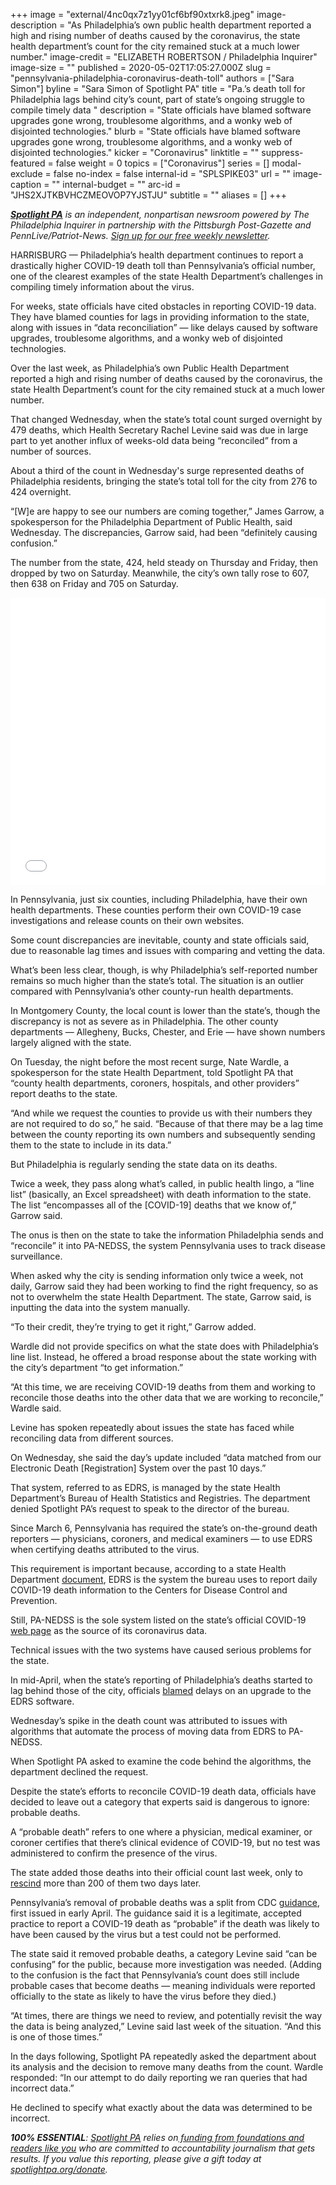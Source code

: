 +++
image = "external/4nc0qx7z1yy01cf6bf90xtxrk8.jpeg"
image-description = "As Philadelphia’s own public health department reported a high and rising number of deaths caused by the coronavirus, the state health department’s count for the city remained stuck at a much lower number."
image-credit = "ELIZABETH ROBERTSON / Philadelphia Inquirer"
image-size = ""
published = 2020-05-02T17:05:27.000Z
slug = "pennsylvania-philadelphia-coronavirus-death-toll"
authors = ["Sara Simon"]
byline = "Sara Simon of Spotlight PA"
title = "Pa.’s death toll for Philadelphia lags behind city’s count, part of state’s ongoing struggle to compile timely data  "
description = "State officials have blamed software upgrades gone wrong, troublesome algorithms, and a wonky web of disjointed technologies."
blurb = "State officials have blamed software upgrades gone wrong, troublesome algorithms, and a wonky web of disjointed technologies."
kicker = "Coronavirus"
linktitle = ""
suppress-featured = false
weight = 0
topics = ["Coronavirus"]
series = []
modal-exclude = false
no-index = false
internal-id = "SPLSPIKE03"
url = ""
image-caption = ""
internal-budget = ""
arc-id = "JHS2XJTKBVHCZMEOVOP7YJSTJU"
subtitle = ""
aliases = []
+++

<a href="https://lesspage.com/"><i><b>Spotlight PA</b></i></a><i> is an independent, nonpartisan newsroom powered by The Philadelphia Inquirer in partnership with the Pittsburgh Post-Gazette and PennLive/Patriot-News. </i><a href="https://lesspage.com/newsletters"><i>Sign up for our free weekly newsletter</i></a><i>.</i>

HARRISBURG — Philadelphia’s health department continues to report a drastically higher COVID-19 death toll than Pennsylvania’s official number, one of the clearest examples of the state Health Department’s challenges in compiling timely information about the virus.

For weeks, state officials have cited obstacles in reporting COVID-19 data. They have blamed counties for lags in providing information to the state, along with issues in “data reconciliation” — like delays caused by software upgrades, troublesome algorithms, and a wonky web of disjointed technologies.

Over the last week, as Philadelphia’s own Public Health Department reported a high and rising number of deaths caused by the coronavirus, the state Health Department’s count for the city remained stuck at a much lower number.

<script src="https://lesspage.com/embed.js" async></script><div data-spl-embed-version="1" data-spl-src="https://lesspage.com/embeds/donate/"></div>


That changed Wednesday, when the state’s total count surged overnight by 479 deaths, which Health Secretary Rachel Levine said was due in large part to yet another influx of weeks-old data being “reconciled” from a number of sources.

About a third of the count in Wednesday's surge represented deaths of Philadelphia residents, bringing the state’s total toll for the city from 276 to 424 overnight.

“[W]e are happy to see our numbers are coming together,” James Garrow, a spokesperson for the Philadelphia Department of Public Health, said Wednesday. The discrepancies, Garrow said, had been “definitely causing confusion.”

The number from the state, 424, held steady on Thursday and Friday, then dropped by two on Saturday. Meanwhile, the city’s own tally rose to 607, then 638 on Friday and 705 on Saturday. 

<iframe title="How many people are dying of COVID-19 in Philadelphia? State, city data differs&amp;nbsp;" aria-label="Table" id="datawrapper-chart-pFr0d" src="//datawrapper.dwcdn.net/pFr0d/1/" scrolling="no" frameborder="0" style="width: 0; min-width: 100% !important; border: none;" height="460"></iframe><script type="text/javascript">!function(){"use strict";window.addEventListener("message",function(a){if(void 0!==a.data["datawrapper-height"])for(var e in a.data["datawrapper-height"]){var t=document.getElementById("datawrapper-chart-"+e)||document.querySelector("iframe[src*='"+e+"']");t&&(t.style.height=a.data["datawrapper-height"][e]+"px")}})}();
</script>

In Pennsylvania, just six counties, including Philadelphia, have their own health departments. These counties perform their own COVID-19 case investigations and release counts on their own websites.

Some count discrepancies are inevitable, county and state officials said, due to reasonable lag times and issues with comparing and vetting the data.

What’s been less clear, though, is why Philadelphia’s self-reported number remains so much higher than the state’s total. The situation is an outlier compared with Pennsylvania’s other county-run health departments.

In Montgomery County, the local count is lower than the state’s, though the discrepancy is not as severe as in Philadelphia. The other county departments — Allegheny, Bucks, Chester, and Erie — have shown numbers largely aligned with the state.

On Tuesday, the night before the most recent surge, Nate Wardle, a spokesperson for the state Health Department, told Spotlight PA that “county health departments, coroners, hospitals, and other providers” report deaths to the state.

“And while we request the counties to provide us with their numbers they are not required to do so,” he said. “Because of that there may be a lag time between the county reporting its own numbers and subsequently sending them to the state to include in its data.”

But Philadelphia is regularly sending the state data on its deaths.

Twice a week, they pass along what’s called, in public health lingo, a “line list” (basically, an Excel spreadsheet) with death information to the state. The list “encompasses all of the [COVID-19] deaths that we know of,” Garrow said.

The onus is then on the state to take the information Philadelphia sends and “reconcile” it into PA-NEDSS, the system Pennsylvania uses to track disease surveillance.

When asked why the city is sending information only twice a week, not daily, Garrow said they had been working to find the right frequency, so as not to overwhelm the state Health Department. The state, Garrow said, is inputting the data into the system manually.

“To their credit, they’re trying to get it right,” Garrow added.

Wardle did not provide specifics on what the state does with Philadelphia’s line list. Instead, he offered a broad response about the state working with the city’s department “to get information.”

“At this time, we are receiving COVID-19 deaths from them and working to reconcile those deaths into the other data that we are working to reconcile,” Wardle said.

Levine has spoken repeatedly about issues the state has faced while reconciling data from different sources.

On Wednesday, she said the day’s update included “data matched from our Electronic Death [Registration] System over the past 10 days.”

That system, referred to as EDRS, is managed by the state Health Department’s Bureau of Health Statistics and Registries. The department denied Spotlight PA’s request to speak to the director of the bureau.

Since March 6, Pennsylvania has required the state’s on-the-ground death reporters — physicians, coroners, and medical examiners — to use EDRS when certifying deaths attributed to the virus.

This requirement is important because, according to a state Health Department <a href="https://www.health.pa.gov/topics/Documents/Reporting-Registries/SRN%202020-13%20Additional%20Guidance%20for%20Medical%20Professionals%20-%20Reporting%20of%20Deaths%20Attributed%20to%20COVID-19.pdf">document</a>, EDRS is the system the bureau uses to report daily COVID-19 death information to the Centers for Disease Control and Prevention.

Still, PA-NEDSS is the sole system listed on the state’s official COVID-19 <a href="https://www.health.pa.gov/topics/disease/coronavirus/Pages/Cases.aspx">web page</a> as the source of its coronavirus data.

Technical issues with the two systems have caused serious problems for the state.

In mid-April, when the state’s reporting of Philadelphia’s deaths started to lag behind those of the city, officials <a href="https://www.witf.org/2020/04/17/pa-underreported-18-of-covid-deaths-this-week-officials-blame-computer-glitches/">blamed</a> delays on an upgrade to the EDRS software.

Wednesday’s spike in the death count was attributed to issues with algorithms that automate the process of moving data from EDRS to PA-NEDSS.

<script src="https://lesspage.com/embed.js" async></script><div data-spl-embed-version="1" data-spl-src="https://lesspage.com/embeds/newsletter/"></div>


When Spotlight PA asked to examine the code behind the algorithms, the department declined the request.

Despite the state’s efforts to reconcile COVID-19 death data, officials have decided to leave out a category that experts said is dangerous to ignore: probable deaths.

A “probable death” refers to one where a physician, medical examiner, or coroner certifies that there’s clinical evidence of COVID-19, but no test was administered to confirm the presence of the virus.

The state added those deaths into their official count last week, only to <a href="https://lesspage.com/news/2020/04/pennsylvania-coronavirus-death-count-changes/">rescind</a> more than 200 of them two days later.

Pennsylvania’s removal of probable deaths was a split from CDC <a href="https://www.cdc.gov/nchs/data/nvss/vsrg/vsrg03-508.pdf">guidance</a>, first issued in early April. The guidance said it is a legitimate, accepted practice to report a COVID-19 death as “probable” if the death was likely to have been caused by the virus but a test could not be performed.

The state said it removed probable deaths, a category Levine said “can be confusing” for the public, because more investigation was needed. (Adding to the confusion is the fact that Pennsylvania’s count does still include probable cases that become deaths — meaning individuals were reported officially to the state as likely to have the virus before they died.)

“At times, there are things we need to review, and potentially revisit the way the data is being analyzed,” Levine said last week of the situation. “And this is one of those times.”

In the days following, Spotlight PA repeatedly asked the department about its analysis and the decision to remove many deaths from the count. Wardle responded: “In our attempt to do daily reporting we ran queries that had incorrect data.”

He declined to specify what exactly about the data was determined to be incorrect.

<i><b>100% ESSENTIAL</b></i><i>: </i><a href="https://lesspage.com/"><i>Spotlight PA</i></a><i> relies on</i><a href="https://lesspage.com/support"><i> funding from foundations and readers like you</i></a><i> who are committed to accountability journalism that gets results. If you value this reporting, please give a gift today at </i><a href="https://lesspage.com/donate"><i>spotlightpa.org/donate</i></a><i>.</i>

<script src="https://lesspage.com/embed.js" async></script><div data-spl-embed-version="1" data-spl-src="https://lesspage.com/embeds/tips/?tip_text=Do%20you%20have%20a%20tip%20about%20%3Cb%3Ehow%20Pa.'s%20government%20is%20responding%20to%20the%20coronavirus%3C%2Fb%3E%3F%20Tell%20us."></div>


